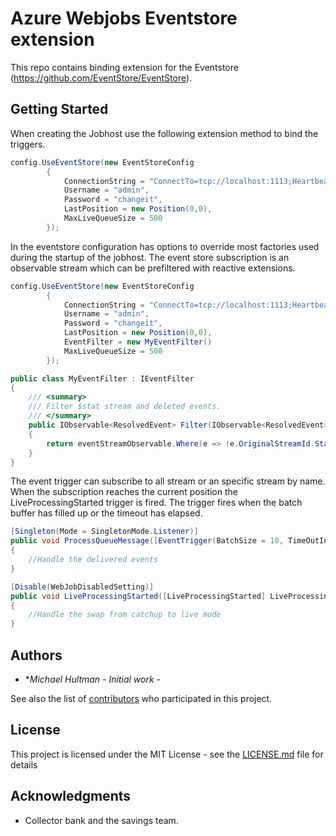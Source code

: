 # Azure Webjobs Eventstore extension

This repo contains binding extension for the Eventstore (https://github.com/EventStore/EventStore).

## Getting Started

When creating the Jobhost use the following extension method to bind the triggers.

```csharp
config.UseEventStore(new EventStoreConfig
        {
            ConnectionString = "ConnectTo=tcp://localhost:1113;HeartbeatTimeout=20000",
            Username = "admin",
            Password = "changeit",
            LastPosition = new Position(0,0),
            MaxLiveQueueSize = 500
        });
```

In the eventstore configuration has options to override most factories used during the startup of the jobhost. The event store subscription is an observable stream which can be prefiltered with reactive extensions.

```csharp
config.UseEventStore(new EventStoreConfig
        {
            ConnectionString = "ConnectTo=tcp://localhost:1113;HeartbeatTimeout=20000",
            Username = "admin",
            Password = "changeit",
            LastPosition = new Position(0,0),
            EventFilter = new MyEventFilter()
            MaxLiveQueueSize = 500
        });

public class MyEventFilter : IEventFilter
{   
    /// <summary>
    /// Filter $stat stream and deleted events.
    /// </summary>                
    public IObservable<ResolvedEvent> Filter(IObservable<ResolvedEvent> eventStreamObservable)
    {
        return eventStreamObservable.Where(e => !e.OriginalStreamId.StartsWith("$") && e.Event.EventType != "$streamDeleted");
    }
}
```

The event trigger can subscribe to all stream or an specific stream by name. When the subscription reaches the current position the LiveProcessingStarted trigger is fired. The trigger fires when the batch buffer has filled up or the timeout has elapsed. 

```csharp        
[Singleton(Mode = SingletonMode.Listener)]
public void ProcessQueueMessage([EventTrigger(BatchSize = 10, TimeOutInMilliSeconds = 20)] IEnumerable<ResolvedEvent> events)
{
    //Handle the delivered events
}

[Disable(WebJobDisabledSetting)]
public void LiveProcessingStarted([LiveProcessingStarted] LiveProcessingStartedContext context)
{
    //Handle the swap from catchup to live mode
}
```

## Authors

* **Michael Hultman* - *Initial work* -

See also the list of [contributors](https://github.com/your/project/contributors) who participated in this project.

## License

This project is licensed under the MIT License - see the [LICENSE.md](LICENSE.md) file for details

## Acknowledgments

* Collector bank and the savings team.
